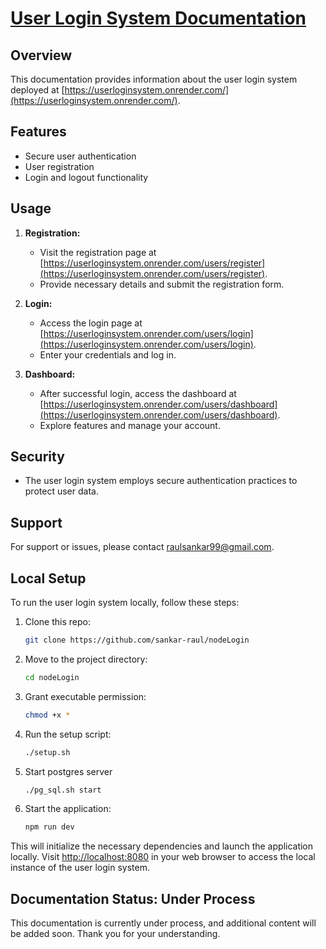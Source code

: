 # [User Login System Documentation](https://userloginsystem.onrender.com/)

## Overview
This documentation provides information about the user login system deployed at [https://userloginsystem.onrender.com/](https://userloginsystem.onrender.com/).

## Features
- Secure user authentication
- User registration
- Login and logout functionality

## Usage
1. **Registration:**
   - Visit the registration page at [https://userloginsystem.onrender.com/users/register](https://userloginsystem.onrender.com/users/register).
   - Provide necessary details and submit the registration form.

2. **Login:**
   - Access the login page at [https://userloginsystem.onrender.com/users/login](https://userloginsystem.onrender.com/users/login).
   - Enter your credentials and log in.

3. **Dashboard:**
   - After successful login, access the dashboard at [https://userloginsystem.onrender.com/users/dashboard](https://userloginsystem.onrender.com/users/dashboard).
   - Explore features and manage your account.

## Security
- The user login system employs secure authentication practices to protect user data.

## Support
For support or issues, please contact [raulsankar99@gmail.com](mailto:raulsankar99@gmail.com).

## Local Setup
To run the user login system locally, follow these steps:
1. Clone this repo:
   ```bash
   git clone https://github.com/sankar-raul/nodeLogin
   ```
2. Move to the project directory:
   ```bash
   cd nodeLogin
   ```
3. Grant executable permission:
   ```bash
   chmod +x *
   ```
4. Run the setup script:
    ```bash
    ./setup.sh
    ```
5. Start postgres server
   ```bash
   ./pg_sql.sh start
   ```
6. Start the application:
    ```bash
    npm run dev
    ```

This will initialize the necessary dependencies and launch the application locally. Visit [http://localhost:8080](http://localhost:8080) in your web browser to access the local instance of the user login system.

## Documentation Status: Under Process
This documentation is currently under process, and additional content will be added soon. Thank you for your understanding.


